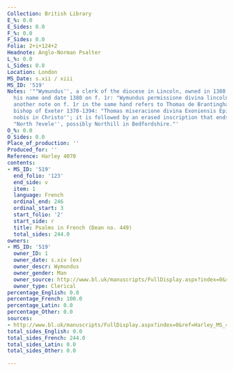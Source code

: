 ```yaml
---
Collection: British Library
E_%: 0.0
E_Sides: 0.0
F_%: 0.0
F_Sides: 0.0
Folia: 2+i+124+2
Headnote: Anglo-Norman Psalter
L_%: 0.0
L_Sides: 0.0
Location: London
MS_Date: s.xii / xiii
MS_ID: '519'
Notes: '""Wymundus'', a clerk of the diocese in Lincoln, owned in 1380: a note with
  his name and date 1380 on f. 1r: "Wymundus permissione divina lincolniensis Episcopus'';
  another note on f. 1r in the same hand refers to Thomas de Brantingham (d. 1394),
  bishop of Exeter 1370-1394: "Thomas miseracione divina Exoniensis Episcopum dilectum
  nobis in Christo''; it is followed by an erased inscription that ends with the text
  "North ?evele'', possibly Northill in Bedfordshire."'
O_%: 0.0
O_Sides: 0.0
Place_of_production: ''
Produced_for: ''
Reference: Harley 4070
contents:
- MS_ID: '519'
  end_folio: '123'
  end_side: v
  item: 1
  language: French
  ordinal_end: 246
  ordinal_start: 3
  start_folio: '2'
  start_side: r
  title: Psalms in French (Dean no. 449)
  total_sides: 244.0
owners:
- MS_ID: '519'
  owner_ID: 1
  owner_date: s.xiv (ex)
  owner_descr: Wymundus
  owner_gender: Man
  owner_source: http://www.bl.uk/manuscripts/FullDisplay.aspx?index=0&ref=Harley_MS_4070
  owner_type: Clerical
percentage_English: 0.0
percentage_French: 100.0
percentage_Latin: 0.0
percentage_Other: 0.0
sources:
- http://www.bl.uk/manuscripts/FullDisplay.aspx?index=0&ref=Harley_MS_4070
total_sides_English: 0.0
total_sides_French: 244.0
total_sides_Latin: 0.0
total_sides_Other: 0.0

---
```

